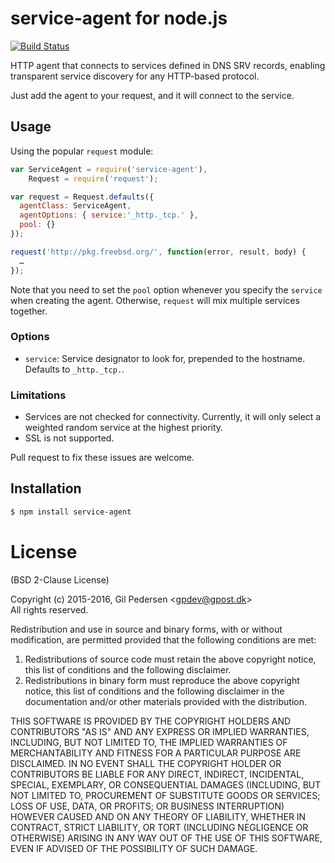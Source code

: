 # service-agent for node.js

[![Build Status](https://travis-ci.org/kanongil/node-service-agent.svg?branch=master)](https://travis-ci.org/kanongil/node-service-agent)

HTTP agent that connects to services defined in DNS SRV records, enabling transparent service discovery for any HTTP-based protocol.

Just add the agent to your request, and it will connect to the service.

## Usage

Using the popular `request` module:

```javascript
var ServiceAgent = require('service-agent'),
    Request = require('request');

var request = Request.defaults({
  agentClass: ServiceAgent,
  agentOptions: { service:'_http._tcp.' },
  pool: {}
});

request('http://pkg.freebsd.org/', function(error, result, body) {
  …
});
```

Note that you need to set the `pool` option whenever you specify the `service` when creating the agent. Otherwise, `request` will mix multiple services together.

### Options

 * `service`: Service designator to look for, prepended to the hostname. Defaults to `_http._tcp.`.

### Limitations

 * Services are not checked for connectivity. Currently, it will only select a weighted random service at the highest priority.
 * SSL is not supported.

Pull request to fix these issues are welcome.

## Installation

```sh
$ npm install service-agent
```

# License
(BSD 2-Clause License)

Copyright (c) 2015-2016, Gil Pedersen &lt;gpdev@gpost.dk&gt;  
All rights reserved.

Redistribution and use in source and binary forms, with or without modification, are permitted provided that the following conditions are met: 

1. Redistributions of source code must retain the above copyright notice, this list of conditions and the following disclaimer. 
2. Redistributions in binary form must reproduce the above copyright notice, this list of conditions and the following disclaimer in the documentation and/or other materials provided with the distribution. 

THIS SOFTWARE IS PROVIDED BY THE COPYRIGHT HOLDERS AND CONTRIBUTORS "AS IS" AND ANY EXPRESS OR IMPLIED WARRANTIES, INCLUDING, BUT NOT LIMITED TO, THE IMPLIED WARRANTIES OF MERCHANTABILITY AND FITNESS FOR A PARTICULAR PURPOSE ARE DISCLAIMED. IN NO EVENT SHALL THE COPYRIGHT HOLDER OR CONTRIBUTORS BE LIABLE FOR ANY DIRECT, INDIRECT, INCIDENTAL, SPECIAL, EXEMPLARY, OR CONSEQUENTIAL DAMAGES (INCLUDING, BUT NOT LIMITED TO, PROCUREMENT OF SUBSTITUTE GOODS OR SERVICES; LOSS OF USE, DATA, OR PROFITS; OR BUSINESS INTERRUPTION) HOWEVER CAUSED AND ON ANY THEORY OF LIABILITY, WHETHER IN CONTRACT, STRICT LIABILITY, OR TORT (INCLUDING NEGLIGENCE OR OTHERWISE) ARISING IN ANY WAY OUT OF THE USE OF THIS SOFTWARE, EVEN IF ADVISED OF THE POSSIBILITY OF SUCH DAMAGE.